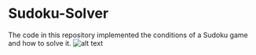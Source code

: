 # Sudoku-Solver
The code in this repository implemented the conditions of a Sudoku game and how to solve it. 
![alt text](https://upload.wikimedia.org/wikipedia/commons/thumb/e/e0/Sudoku_Puzzle_by_L2G-20050714_standardized_layout.svg/500px-Sudoku_Puzzle_by_L2G-20050714_standardized_layout.svg.png)
